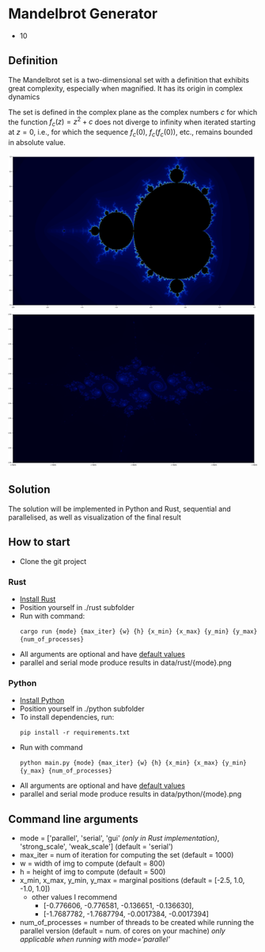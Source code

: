 # Mandelbrot Generator
- 10

## Definition
The Mandelbrot set is a two-dimensional set with a definition that exhibits great complexity, especially when magnified. It has its origin in complex dynamics

The set is defined in the complex plane as the complex numbers $c$ for which the function $f_{c}(z)=z^{2}+c$ does not diverge to infinity when iterated starting at $z=0$, i.e., for which the sequence $f_{c}(0)$, $f_{c}(f_{c}(0))$, etc., remains bounded in absolute value.


<img src="https://github.com/gazdicdanica/mandelbrot_generator/blob/main/data/rust/parallel.png" width=800 alt="default mandelbrot image">

<img src="https://github.com/gazdicdanica/mandelbrot_generator/blob/main/data/rust/serial.png" width=800 alt="mandelbrot image and different position">  



## Solution
The solution will be implemented in Python and Rust, sequential and parallelised, as well as visualization of the final result


## How to start
- Clone the git project

### Rust
- [Install Rust](https://www.rust-lang.org/tools/install)
- Position yourself in ./rust subfolder
- Run with command:
  ```
  cargo run {mode} {max_iter} {w} {h} {x_min} {x_max} {y_min} {y_max} {num_of_processes}
  ```
- All arguments are optional and have [default values](#command-line-arguments)
- parallel and serial mode produce results in data/rust/{mode}.png

### Python
- [Install Python](https://www.python.org/downloads/)
- Position yourself in ./python subfolder
- To install dependencies, run:
  ```
  pip install -r requirements.txt
  ```
- Run with command
  ```
  python main.py {mode} {max_iter} {w} {h} {x_min} {x_max} {y_min} {y_max} {num_of_processes}
  ```
- All arguments are optional and have [default values](#command-line-arguments)
- parallel and serial mode produce results in data/python/{mode}.png



## Command line arguments
- mode = ['parallel', 'serial', 'gui' *(only in Rust implementation)*, 'strong_scale', 'weak_scale'] (default = 'serial')
- max_iter = num of iteration for computing the set (default = 1000)
- w = width of img to compute (default = 800)
- h = height of img to compute (default = 500)
- x_min, x_max, y_min, y_max = marginal positions (default = [-2.5, 1.0, -1.0, 1.0])
    - other values I recommend
      - [-0.776606, -0.776581, -0.136651, -0.136630],
      - [-1.7687782, -1.7687794, -0.0017384, -0.0017394]   
- num_of_processes = number of threads to be created while running the parallel version (default = num. of cores on your machine) *only applicable when running with mode='parallel'*
